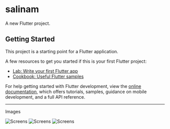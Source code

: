 # salinam

A new Flutter project.

## Getting Started

This project is a starting point for a Flutter application.

A few resources to get you started if this is your first Flutter project:

- [Lab: Write your first Flutter app](https://docs.flutter.dev/get-started/codelab)
- [Cookbook: Useful Flutter samples](https://docs.flutter.dev/cookbook)

For help getting started with Flutter development, view the
[online documentation](https://docs.flutter.dev/), which offers tutorials,
samples, guidance on mobile development, and a full API reference.

___

Images

![Screens](https://s.cafebazaar.ir/images/upload/screenshot/com.example.salinam-910208434047.jpg?x-img=v1/format,type_webp,lossless_false/resize,h_600,lossless_false/optimize)
![Screens](https://s.cafebazaar.ir/images/upload/screenshot/com.example.salinam-383429119022.jpg?x-img=v1/format,type_webp,lossless_false/resize,h_600,lossless_false/optimize)
![Screens](https://s.cafebazaar.ir/images/upload/screenshot/com.example.salinam-383429119022.jpg?x-img=v1/format,type_webp,lossless_false/resize,h_600,lossless_false/optimize)
